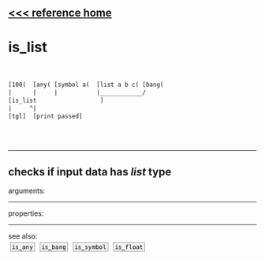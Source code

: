 [<<< reference home](ceammc_lib.md)
---

# is_list

```


[100(  [any( [symbol a(  [list a b c( [bang(
|      |     |           |____________/
[is_list                  ]
|     ^|
[tgl]  [print passed]

                
            
```
---
checks if input data has *list* type
---
arguments:


---
properties:


---
see also:<br>
[![is_any](img/object_is_any.png)](is_any.md)
[![is_bang](img/object_is_bang.png)](is_bang.md)
[![is_symbol](img/object_is_symbol.png)](is_symbol.md)
[![is_float](img/object_is_float.png)](is_float.md)
